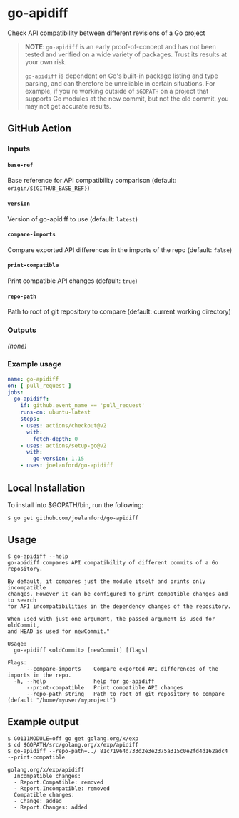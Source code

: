 # go-apidiff
Check API compatibility between different revisions of a Go project

> **NOTE**: `go-apidiff` is an early proof-of-concept and has not been tested and
> verified on a wide variety of packages. Trust its results at your own risk.
>
> `go-apidiff` is dependent on Go's built-in package listing and type parsing,
> and can therefore be unreliable in certain situations. For example, if you're
> working outside of `$GOPATH` on a project that supports Go modules at the new
> commit, but not the old commit, you may not get accurate results.

## GitHub Action

### Inputs

#### `base-ref`

Base reference for API compatibility comparison (default: `origin/${GITHUB_BASE_REF}`)

#### `version`

Version of go-apidiff to use (default: `latest`)

#### `compare-imports`

Compare exported API differences in the imports of the repo (default: `false`)

#### `print-compatible`

Print compatible API changes (default: `true`)

#### `repo-path`

Path to root of git repository to compare (default: current working directory)

### Outputs

_(none)_

### Example usage

```yaml
name: go-apidiff
on: [ pull_request ]
jobs:
  go-apidiff:
    if: github.event_name == 'pull_request'
    runs-on: ubuntu-latest
    steps:
    - uses: actions/checkout@v2
      with:
        fetch-depth: 0
    - uses: actions/setup-go@v2
      with:
        go-version: 1.15
    - uses: joelanford/go-apidiff
```


## Local Installation

To install into $GOPATH/bin, run the following:
```console
$ go get github.com/joelanford/go-apidiff
```

## Usage
```console
$ go-apidiff --help
go-apidiff compares API compatibility of different commits of a Go repository.

By default, it compares just the module itself and prints only incompatible
changes. However it can be configured to print compatible changes and to search
for API incompatibilities in the dependency changes of the repository.

When used with just one argument, the passed argument is used for oldCommit,
and HEAD is used for newCommit."

Usage:
  go-apidiff <oldCommit> [newCommit] [flags]

Flags:
      --compare-imports    Compare exported API differences of the imports in the repo.
  -h, --help               help for go-apidiff
      --print-compatible   Print compatible API changes
      --repo-path string   Path to root of git repository to compare (default "/home/myuser/myproject")
```

## Example output
```console
$ GO111MODULE=off go get golang.org/x/exp
$ cd $GOPATH/src/golang.org/x/exp/apidiff
$ go-apidiff --repo-path=../ 81c71964d733d2e3e2375a315c0e2fd4d162adc4 --print-compatible

golang.org/x/exp/apidiff
  Incompatible changes:
  - Report.Compatible: removed
  - Report.Incompatible: removed
  Compatible changes:
  - Change: added
  - Report.Changes: added
```
